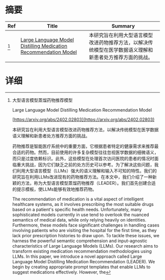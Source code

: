 # 摘要

| Ref | Title | Summary |
| --- | --- | --- |
| [^1] | [Large Language Model Distilling Medication Recommendation Model](https://arxiv.org/abs/2402.02803) | 本研究旨在利用大型语言模型改进药物推荐方法，以解决传统模型在医学数据语义理解和新患者处方推荐方面的挑战。 |

# 详细

[^1]: 大型语言模型蒸馏药物推荐模型

    Large Language Model Distilling Medication Recommendation Model

    [https://arxiv.org/abs/2402.02803](https://arxiv.org/abs/2402.02803)

    本研究旨在利用大型语言模型改进药物推荐方法，以解决传统模型在医学数据语义理解和新患者处方推荐方面的挑战。

    

    药物推荐是智能医疗系统中的重要方面，它根据患者特定的健康需求来推荐最合适的药物。然而，目前使用的许多复杂模型往往忽视医学数据的细微语义，而只是过度依赖标识。此外，这些模型在处理首次访问医院的患者的情况时面临重大挑战，因为它们缺乏之前的处方历史可以参考。为了解决这些问题，我们利用大型语言模型（LLMs）强大的语义理解和输入不可知的特性。我们的研究旨在利用LLMs改进现有的药物推荐方法。在本文中，我们介绍了一种新颖的方法，称为大型语言模型蒸馏药物推荐（LEADER）。我们首先创建合适的提示模板，使LLMs能够有效地推荐药物。

    The recommendation of medication is a vital aspect of intelligent healthcare systems, as it involves prescribing the most suitable drugs based on a patient's specific health needs. Unfortunately, many sophisticated models currently in use tend to overlook the nuanced semantics of medical data, while only relying heavily on identities. Furthermore, these models face significant challenges in handling cases involving patients who are visiting the hospital for the first time, as they lack prior prescription histories to draw upon. To tackle these issues, we harness the powerful semantic comprehension and input-agnostic characteristics of Large Language Models (LLMs). Our research aims to transform existing medication recommendation methodologies using LLMs. In this paper, we introduce a novel approach called Large Language Model Distilling Medication Recommendation (LEADER). We begin by creating appropriate prompt templates that enable LLMs to suggest medications effectively. However, the
    

